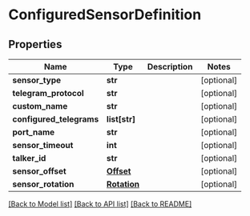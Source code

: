 # ConfiguredSensorDefinition

## Properties
Name | Type | Description | Notes
------------ | ------------- | ------------- | -------------
**sensor_type** | **str** |  | [optional] 
**telegram_protocol** | **str** |  | [optional] 
**custom_name** | **str** |  | [optional] 
**configured_telegrams** | **list[str]** |  | [optional] 
**port_name** | **str** |  | [optional] 
**sensor_timeout** | **int** |  | [optional] 
**talker_id** | **str** |  | [optional] 
**sensor_offset** | [**Offset**](Offset.md) |  | [optional] 
**sensor_rotation** | [**Rotation**](Rotation.md) |  | [optional] 

[[Back to Model list]](../README.md#documentation-for-models) [[Back to API list]](../README.md#documentation-for-api-endpoints) [[Back to README]](../README.md)


